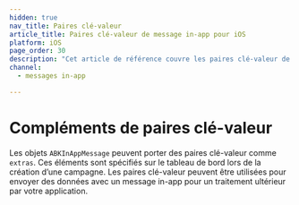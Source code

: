 ```yaml
---
hidden: true
nav_title: Paires clé-valeur
article_title: Paires clé-valeur de message in-app pour iOS
platform: iOS
page_order: 30
description: "Cet article de référence couvre les paires clé-valeur de messagerie in-app pour votre application iOS."
channel:
  - messages in-app

---
```


# Compléments de paires clé-valeur

Les objets `ABKInAppMessage` peuvent porter des paires clé-valeur comme `extras`. Ces éléments sont spécifiés sur le tableau de bord lors de la création d’une campagne. Les paires clé-valeur peuvent être utilisées pour envoyer des données avec un message in-app pour un traitement ultérieur par votre application.
